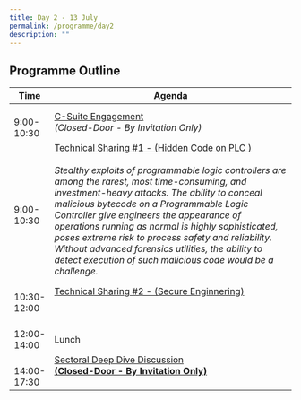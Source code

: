```yaml
---
title: Day 2 - 13 July
permalink: /programme/day2
description: ""
---
```

## Programme Outline

| Time | Agenda|
| ------- | ---------                                        |
| <br>9:00-<br> 10:30<br>  | <u>C-Suite Engagement </u><br> <i>(Closed-Door - By Invitation Only)</i><br>|
| <br>9:00-<br> 10:30<br>  | <u>Technical Sharing #1 - (Hidden Code on PLC ) </u><br><br> <i> Stealthy exploits of programmable logic controllers are among the rarest, most time-consuming, and investment-heavy attacks. The ability to conceal malicious bytecode on a Programmable Logic Controller give engineers the appearance of operations running as normal is highly sophisticated, poses extreme risk to process safety and reliability. Without advanced forensics utilities, the ability to detect execution of such malicious code would be a challenge. <i/><br>|
  | <br>10:30-<br> 12:00<br> | <u>Technical Sharing #2 - (Secure Enginnering) </u><br><br>|
| <br>12:00-<br> 14:00<br> | <br>Lunch <br>|
| <br>14:00-<br> 17:30<br> | <u>Sectoral Deep Dive Discussion<br><b>(Closed-Door - By Invitation Only) </u><br><br>|
